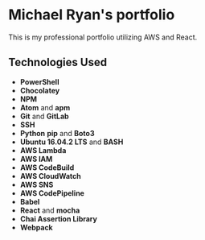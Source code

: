 # Michael Ryan's portfolio

This is my professional portfolio utilizing AWS and React.

## Technologies Used

  * **PowerShell**
  * **Chocolatey**
  * **NPM**
  * **Atom** and **apm**
  * **Git** and **GitLab**
  * **SSH**
  * **Python** **pip** and **Boto3**
  * **Ubuntu 16.04.2 LTS** and **BASH**
  * **AWS Lambda**
  * **AWS IAM**
  * **AWS CodeBuild**
  * **AWS CloudWatch**
  * **AWS SNS**
  * **AWS CodePipeline**
  * **Babel**
  * **React** and **mocha**
  * **Chai Assertion Library**
  * **Webpack**
